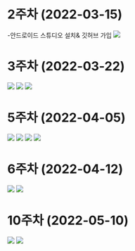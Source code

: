 # 2주차 (2022-03-15)
-안드로이드 스튜디오 설치& 깃허브 가입
<img width="" height="" src="./pic/2st.PNG"></img>

# 3주차 (2022-03-22)

<img width="" height="" src="./pic/3주차 전화걸기.PNG"></img>
<img width="" height="" src="./pic/3주차 메시지.PNG"></img>
<img width="" height="" src="./pic/3주차 네이버.PNG"></img>

# 5주차 (2022-04-05)

<img width="" height="" src="./pic/실습코드1.PNG"></img>
<img width="" height="" src="./pic/실습코드2.PNG"></img>
<img width="" height="" src="./pic/실행결과1.PNG"></img>
<img width="" height="" src="./pic/실행결과2.PNG"></img>

# 6주차 (2022-04-12)

<img width="" height="" src="./pic/실습1.png"></img>
<img width="" height="" src="./pic/실습2.png"></img>

# 10주차 (2022-05-10)

<img width="" height="" src="./pic/10주차실습화면1.png"></img>
<img width="" height="" src="./pic/10주차실습화면2.png"></img>
